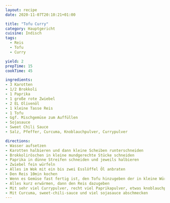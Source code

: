 ```yaml
---
layout: recipe
date: 2020-11-07T20:10:21+01:00

title: "Tofu Curry"
category: Hauptgericht
cuisine: Indisch
tags: 
  - Reis
  - Tofu
  - Curry

yield: 2
prepTime: 15
cookTime: 45

ingredients:
- 3 Karotten
- 1/2 Brokkoli
- 1 Paprika
- 1 große rote Zwiebel
- 2 EL Olivenöl
- 1 kleine Tasse Reis
- 1 Tofu
- Ggf. Mischgemüse zum Auffüllen
- Sojasauce
- Sweet Chili Sauce
- Salz, Pfeffer, Curcuma, Knoblauchpulver, Currypulver 

directions:
- Wasser aufsetzen
- Karotten halbieren und dann kleine Scheiben runterschneiden
- Brokkoliröschen in kleine mundgerechte Stücke schneiden
- Paprika in dünne Streifen schneiden und jeweils halbieren
- Zwiebel fein würfeln
- Alles im Wok mit ein bis zwei Esslöffel Öl anbraten
- Den Reis 10min kochen
- Wenn es Gemüse fast fertig ist, den Tofu hinzugeben der in kleine Würfel geschnitten ist  
- Alles kurz erwärmen, dann den Reis dazugeben
- Mit sehr viel Currypulver, recht viel Paprikapulver, etwas knoblauchpulver, Curcuma und ordentlich Salz und Pfeffer würzen
- Mit Curcuma, sweet-chili-sauce und viel sojasauce abschmecken
---
```

